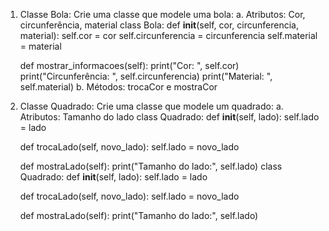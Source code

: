 1. Classe Bola: Crie uma classe que modele uma bola:
a. Atributos: Cor, circunferência, material
class Bola:
    def __init__(self, cor, circunferencia, material):
        self.cor = cor
        self.circunferencia = circunferencia
        self.material = material

    def mostrar_informacoes(self):
        print("Cor: ", self.cor)
        print("Circunferência: ", self.circunferencia)
        print("Material: ", self.material)
   b. Métodos: trocaCor e mostraCor
2. Classe Quadrado: Crie uma classe que modele um quadrado:
a. Atributos: Tamanho do lado
class Quadrado:
    def __init__(self, lado):
        self.lado = lado

    def trocaLado(self, novo_lado):
        self.lado = novo_lado

    def mostraLado(self):
        print("Tamanho do lado:", self.lado)
   class Quadrado:
    def __init__(self, lado):
        self.lado = lado

    def trocaLado(self, novo_lado):
        self.lado = novo_lado

    def mostraLado(self):
        print("Tamanho do lado:", self.lado)
